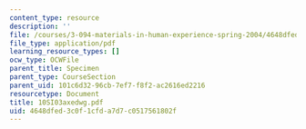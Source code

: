 ```yaml
---
content_type: resource
description: ''
file: /courses/3-094-materials-in-human-experience-spring-2004/4648dfed3c0f1cfda7d7c0517561802f_10SI03axedwg.pdf
file_type: application/pdf
learning_resource_types: []
ocw_type: OCWFile
parent_title: Specimen
parent_type: CourseSection
parent_uid: 101c6d32-96cb-7ef7-f8f2-ac2616ed2216
resourcetype: Document
title: 10SI03axedwg.pdf
uid: 4648dfed-3c0f-1cfd-a7d7-c0517561802f
---
```

